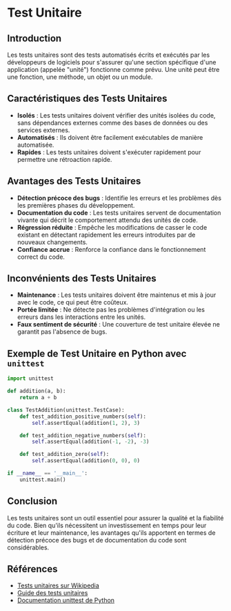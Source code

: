 # Test Unitaire

## Introduction
Les tests unitaires sont des tests automatisés écrits et exécutés par les développeurs de logiciels pour s'assurer qu'une section spécifique d'une application (appelée "unité") fonctionne comme prévu. Une unité peut être une fonction, une méthode, un objet ou un module.

## Caractéristiques des Tests Unitaires
- **Isolés** : Les tests unitaires doivent vérifier des unités isolées du code, sans dépendances externes comme des bases de données ou des services externes.
- **Automatisés** : Ils doivent être facilement exécutables de manière automatisée.
- **Rapides** : Les tests unitaires doivent s'exécuter rapidement pour permettre une rétroaction rapide.

## Avantages des Tests Unitaires
- **Détection précoce des bugs** : Identifie les erreurs et les problèmes dès les premières phases du développement.
- **Documentation du code** : Les tests unitaires servent de documentation vivante qui décrit le comportement attendu des unités de code.
- **Régression réduite** : Empêche les modifications de casser le code existant en détectant rapidement les erreurs introduites par de nouveaux changements.
- **Confiance accrue** : Renforce la confiance dans le fonctionnement correct du code.

## Inconvénients des Tests Unitaires
- **Maintenance** : Les tests unitaires doivent être maintenus et mis à jour avec le code, ce qui peut être coûteux.
- **Portée limitée** : Ne détecte pas les problèmes d'intégration ou les erreurs dans les interactions entre les unités.
- **Faux sentiment de sécurité** : Une couverture de test unitaire élevée ne garantit pas l'absence de bugs.

## Exemple de Test Unitaire en Python avec `unittest`
```python
import unittest

def addition(a, b):
    return a + b

class TestAddition(unittest.TestCase):
    def test_addition_positive_numbers(self):
        self.assertEqual(addition(1, 2), 3)

    def test_addition_negative_numbers(self):
        self.assertEqual(addition(-1, -2), -3)

    def test_addition_zero(self):
        self.assertEqual(addition(0, 0), 0)

if __name__ == '__main__':
    unittest.main()
```

## Conclusion
Les tests unitaires sont un outil essentiel pour assurer la qualité et la fiabilité du code. Bien qu'ils nécessitent un investissement en temps pour leur écriture et leur maintenance, les avantages qu'ils apportent en termes de détection précoce des bugs et de documentation du code sont considérables.

## Références
- [Tests unitaires sur Wikipedia](https://fr.wikipedia.org/wiki/Test_unitaire)
- [Guide des tests unitaires](https://martinfowler.com/bliki/UnitTest.html)
- [Documentation unittest de Python](https://docs.python.org/3/library/unittest.html)